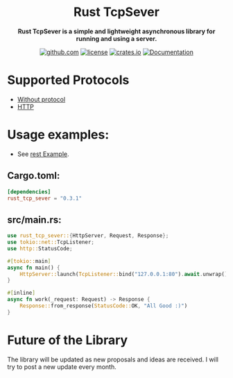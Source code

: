 <div align="center">
  <h1>Rust TcpSever</h1>
  <p>
    <strong>Rust TcpSever is a simple and lightweight asynchronous library for running and using a server.</strong>
  </p>
  <p>
  <!-- prettier-ignore-start -->
  
  [![github.com](https://img.shields.io/crates/v/rust-tcp-sever?label=github.com)](https://github.com/Amakesasha/Rust-TcpSever)
  [![license](https://img.shields.io/crates/l/rust-tcp-sever.svg)](https://github.com/Amakesasha/Rust-TcpSever/blob/main/README.md)
  [![crates.io](https://img.shields.io/crates/d/rust-tcp-sever.svg)](https://crates.io/crates/rust_tcp_sever)
  [![Documentation](https://docs.rs/rust_tcp_sever/badge.svg)](https://docs.rs/crate/rust_tcp_sever/latest)

  <!-- prettier-ignore-end -->
  </p>
</div>

# Supported Protocols
* [Without protocol](https://github.com/Amakesasha/Rust-TcpSever/blob/main/examples/clean.rs)
* [HTTP](https://github.com/Amakesasha/Rust-TcpSever/blob/main/examples/http_def_start.rs)

# Usage examples: 
* See [rest Example](https://github.com/Amakesasha/Rust-TcpSever/blob/main/examples).
## Cargo.toml:
``` Toml
[dependencies]
rust_tcp_sever = "0.3.1"
```
## src/main.rs:
``` Rust
use rust_tcp_sever::{HttpServer, Request, Response};
use tokio::net::TcpListener;
use http::StatusCode;

#[tokio::main]
async fn main() {
    HttpServer::launch(TcpListener::bind("127.0.0.1:80").await.unwrap(), work).await;
}

#[inline]
async fn work(_request: Request) -> Response {
    Response::from_response(StatusCode::OK, "All Good :)")
}
```

# Future of the Library

The library will be updated as new proposals and ideas are received. I will try to post a new update every month.
 